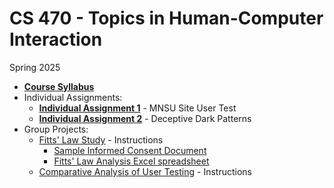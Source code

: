 # CS 470 - Topics in Human-Computer Interaction

Spring 2025

* **[Course Syllabus](SYLLABUS.md)**
* Individual Assignments:
  * **[Individual Assignment 1](I_ASSIGN1.md)** - MNSU Site User Test
  * **[Individual Assignment 2](I_ASSIGN2.md)** - Deceptive Dark Patterns
* Group Projects:
  * [Fitts' Law Study](G_ASSIGN1.md) - Instructions
    * [Sample Informed Consent Document](ICF.md)
    * [Fitts' Law Analysis Excel spreadsheet](FittsLaw.xlsx)
  * [Comparative Analysis of User Testing](G_ASSIGN2.md) - Instructions
